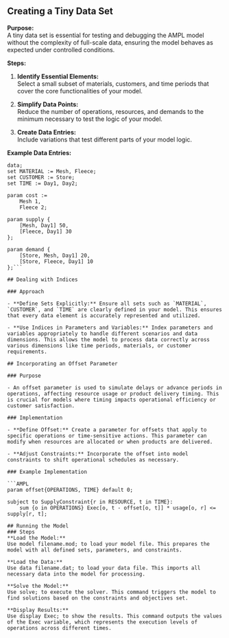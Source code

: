 ## Creating a Tiny Data Set

**Purpose:**  
A tiny data set is essential for testing and debugging the AMPL model without the complexity of full-scale data, ensuring the model behaves as expected under controlled conditions.

**Steps:**

1. **Identify Essential Elements:**  
   Select a small subset of materials, customers, and time periods that cover the core functionalities of your model.

2. **Simplify Data Points:**  
   Reduce the number of operations, resources, and demands to the minimum necessary to test the logic of your model.

3. **Create Data Entries:**  
   Include variations that test different parts of your model logic.

**Example Data Entries:**

```AMPL
data;
set MATERIAL := Mesh, Fleece;
set CUSTOMER := Store;
set TIME := Day1, Day2;

param cost := 
    Mesh 1,
    Fleece 2;

param supply {
    [Mesh, Day1] 50,
    [Fleece, Day1] 30
};

param demand {
    [Store, Mesh, Day1] 20,
    [Store, Fleece, Day1] 10
};```

## Dealing with Indices

### Approach

- **Define Sets Explicitly:** Ensure all sets such as `MATERIAL`, `CUSTOMER`, and `TIME` are clearly defined in your model. This ensures that every data element is accurately represented and utilized.

- **Use Indices in Parameters and Variables:** Index parameters and variables appropriately to handle different scenarios and data dimensions. This allows the model to process data correctly across various dimensions like time periods, materials, or customer requirements.

## Incorporating an Offset Parameter

### Purpose

- An offset parameter is used to simulate delays or advance periods in operations, affecting resource usage or product delivery timing. This is crucial for models where timing impacts operational efficiency or customer satisfaction.

### Implementation

- **Define Offset:** Create a parameter for offsets that apply to specific operations or time-sensitive actions. This parameter can modify when resources are allocated or when products are delivered.

- **Adjust Constraints:** Incorporate the offset into model constraints to shift operational schedules as necessary.

### Example Implementation

```AMPL
param offset{OPERATIONS, TIME} default 0;

subject to SupplyConstraint{r in RESOURCE, t in TIME}:
    sum {o in OPERATIONS} Exec[o, t - offset[o, t]] * usage[o, r] <= supply[r, t];

## Running the Model
### Steps
**Load the Model:**
Use model filename.mod; to load your model file. This prepares the model with all defined sets, parameters, and constraints.

**Load the Data:**
Use data filename.dat; to load your data file. This imports all necessary data into the model for processing.

**Solve the Model:**
Use solve; to execute the solver. This command triggers the model to find solutions based on the constraints and objectives set.

**Display Results:**
Use display Exec; to show the results. This command outputs the values of the Exec variable, which represents the execution levels of operations across different times.

